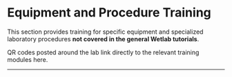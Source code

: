 # Equipment and Procedure Training

This section provides training for specific equipment and specialized laboratory procedures **not covered in the general Wetlab tutorials**.

QR codes posted around the lab link directly to the relevant training modules here.

---

<div id="qr-content"></div>

<style>
  .qr-section { margin: 18px 0 28px; }
  .qr-section h2 { margin-bottom: 8px; }
  .qr-note { color:#555; font-size:0.95em; margin: 6px 0 14px; }
  .qr-list { margin-left: 0; padding-left: 0; list-style: none; }
  .qr-list li { margin: 8px 0; }
  .qr-title { font-weight: 600; }
  .qr-desc { color:#333; }
  .qr-link { margin-left: 6px; }
  .pill { display:inline-block; font-size:0.82em; padding:2px 6px; border:1px solid #ddd; border-radius:10px; margin-left:6px; }
</style>

<script>
// ------- Config -------
const CSV_PATH = '../../assets/qr_registry.csv';

// Map CSV categories to page sections and headings
const SECTION_ORDER = [
  { key: 'Lab Safety',         heading: 'Lab Safety' },
  { key: 'Supervisor-Only',    heading: 'Supervisor-Only Equipment (Certification Required)' },
  { key: 'Mandatory',          heading: 'Mandatory Training Before Use' },
  { key: 'Training available', heading: 'Training available' }
];

// ------- Minimal CSV parser (handles quotes, commas, newlines) -------
function parseCSV(text) {
  const rows = [];
  let row = [], cur = '', inQuotes = false;
  for (let i = 0; i < text.length; i++) {
    const c = text[i];
    if (c === '"') {
      if (inQuotes && text[i + 1] === '"') { cur += '"'; i++; }
      else { inQuotes = !inQuotes; }
    } else if (c === ',' && !inQuotes) {
      row.push(cur); cur = '';
    } else if ((c === '\n' || c === '\r') && !inQuotes) {
      if (cur !== '' || row.length) { row.push(cur); rows.push(row); row = []; cur = ''; }
      if (c === '\r' && text[i + 1] === '\n') i++;
    } else {
      cur += c;
    }
  }
  if (cur !== '' || row.length) { row.push(cur); rows.push(row); }
  return rows;
}

// ------- Helpers to read either headered or headerless CSVs -------
function lowerTrim(a) { return (a || '').trim().toLowerCase(); }
function detectHeader(rows) {
  if (!rows.length) return null;
  const h = rows[0].map(lowerTrim);
  // Accept old or new schema
  const isLegacy = h[0] === 'slug';
  const isNew = h[0] === 'label_id';
  return (isLegacy || isNew) ? h : null;
}

function pickByHeader(row, header, candidates) {
  // candidates is an array of header names in priority order
  for (const name of candidates) {
    const idx = header.indexOf(name);
    if (idx !== -1) return (row[idx] || '').trim();
  }
  return '';
}

function normalizeRows(rawRows) {
  if (!rawRows.length) return [];
  let header = detectHeader(rawRows);
  let data = header ? rawRows.slice(1) : rawRows; // drop header if present

  const norm = data.map(r => {
    // Pad to 6 columns if needed for legacy positional fallback
    const row = r.length >= 6 ? r.slice(0, 6) : r.concat(Array(6 - r.length).fill(''));

    if (header) {
      // New schema first; fall back to legacy names
      const slug = pickByHeader(row, header, ['label_id', 'slug', 'key']);
      const title = pickByHeader(row, header, ['display_name', 'title']);
      const link = pickByHeader(row, header, ['qr_payload', 'link', 'url']);
      const category = pickByHeader(row, header, ['category']);
      const status = lowerTrim(pickByHeader(row, header, ['status'])) || 'active';
      const description = pickByHeader(row, header, ['notes', 'description']);
      return { slug: slug.trim(), title: title.trim(), link: link.trim(), category: category.trim(), status, description: description.trim() };
    } else {
      // Legacy positional: [slug,title,link,category,status,description]
      return {
        slug: (row[0] || '').trim(),
        title: (row[1] || '').trim(),
        link: (row[2] || '').trim(),
        category: (row[3] || '').trim(),
        status: lowerTrim(row[4] || 'active'),
        description: (row[5] || '').trim()
      };
    }
  });

  // Drop any accidental header-like rows and hidden entries
  return norm.filter(r => r.slug && r.slug !== 'slug' && r.slug !== 'label_id' && r.slug !== 'key' && r.status !== 'hidden');
}

// ------- Render helpers -------
function isYoutube(url) {
  try { return new URL(url).hostname.includes('youtube.com') || new URL(url).hostname.includes('youtu.be'); }
  catch { return false; }
}

function renderSection(container, heading, items) {
  const sec = document.createElement('section');
  sec.className = 'qr-section';

  const h2 = document.createElement('h2');
  h2.textContent = heading;
  sec.appendChild(h2);

  const ul = document.createElement('ul');
  ul.className = 'qr-list';

  items.forEach(it => {
    const li = document.createElement('li');

    const title = document.createElement('span');
    title.className = 'qr-title';
    title.textContent = it.title;

    const sep = document.createTextNode(' — ');

    const desc = document.createElement('span');
    desc.className = 'qr-desc';
    desc.textContent = it.description || '';

    li.appendChild(title);
    li.appendChild(sep);
    li.appendChild(desc);

    if (it.link && it.link.trim()) {
      const a = document.createElement('a');
      a.href = it.link.trim();
      a.target = '_blank';
      a.rel = 'noopener';
      a.className = 'qr-link';
      a.textContent = isYoutube(it.link) ? '[Video]' : '[Start Training]';
      li.appendChild(document.createTextNode('  '));
      li.appendChild(a);

      if (isYoutube(it.link)) {
        const pill = document.createElement('span');
        pill.className = 'pill';
        pill.textContent = 'video';
        li.appendChild(pill);
      }
    } else {
      const pill = document.createElement('span');
      pill.className = 'pill';
      pill.textContent = 'coming soon';
      li.appendChild(document.createTextNode('  '));
      li.appendChild(pill);
    }

    ul.appendChild(li);
  });

  sec.appendChild(ul);
  container.appendChild(sec);
}

// ------- Main -------
(async function main() {
  const mount = document.getElementById('qr-content');

  let raw;
  try {
    const res = await fetch(CSV_PATH, { cache: 'no-store' });
    if (!res.ok) throw new Error('Failed to fetch CSV');
    raw = await res.text();
  } catch (e) {
    mount.innerHTML = '⚠️ Could not load <code>qr_registry.csv</code>.';
    return;
  }

  const rows = normalizeRows(parseCSV(raw));

  // Group by configured sections and render in fixed order
  for (const sec of SECTION_ORDER) {
    const items = rows.filter(r => r.category === sec.key);
    if (items.length) renderSection(mount, sec.heading, items);
  }

  // Render any remaining categories not in SECTION_ORDER
  const known = new Set(SECTION_ORDER.map(s => s.key));
  const otherCats = Array.from(new Set(rows.map(r => r.category))).filter(c => !known.has(c));
  for (const cat of otherCats) {
    const items = rows.filter(r => r.category === cat);
    renderSection(mount, cat, items);
  }
})();
</script>
